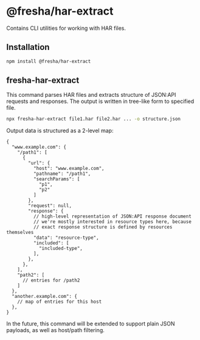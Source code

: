 # @fresha/har-extract

Contains CLI utilities for working with HAR files.

## Installation

```bash
npm install @fresha/har-extract
```

## fresha-har-extract

This command parses HAR files and extracts structure of JSON:API requests and responses.
The output is written in tree-like form to specified file.

```bash
npx fresha-har-extract file1.har file2.har ... -o structure.json
```

Output data is structured as a 2-level map:

```json5
{
  "www.example.com": {
    "/path1": [
      {
        "url": {
          "host": "www.example.com",
          "pathname": "/path1",
          "searchParams": [
            "p1",
            "p2"
          ]
        },
        "request": null,
        "response": {
          // high-level representation of JSON:API response document
          // we're mostly interested in resource types here, because
          // exact response structure is defined by resources themselves
          "data": "resource-type",
          "included": [
            "included-type",
          ],
        },
      },
    ],
    "path2": [
      // entries for /path2
    ]
  },
  "another.example.com": {
    // map of entries for this host
  },
}
```

In the future, this command will be extended to support plain JSON payloads, as well as host/path
filtering.
